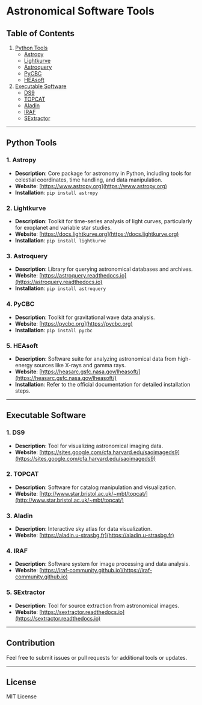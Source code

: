 # Astronomical Software Tools

## Table of Contents
1. [Python Tools](#python-tools)
   - [Astropy](#astropy)
   - [Lightkurve](#lightkurve)
   - [Astroquery](#astroquery)
   - [PyCBC](#pycbc)
   - [HEAsoft](#heasoft)
2. [Executable Software](#executable-software)
   - [DS9](#ds9)
   - [TOPCAT](#topcat)
   - [Aladin](#aladin)
   - [IRAF](#iraf)
   - [SExtractor](#sextractor)

---

## Python Tools

### 1. Astropy
- **Description**: Core package for astronomy in Python, including tools for celestial coordinates, time handling, and data manipulation.
- **Website**: [https://www.astropy.org](https://www.astropy.org)
- **Installation**: `pip install astropy`

### 2. Lightkurve
- **Description**: Toolkit for time-series analysis of light curves, particularly for exoplanet and variable star studies.
- **Website**: [https://docs.lightkurve.org](https://docs.lightkurve.org)
- **Installation**: `pip install lightkurve`

### 3. Astroquery
- **Description**: Library for querying astronomical databases and archives.
- **Website**: [https://astroquery.readthedocs.io](https://astroquery.readthedocs.io)
- **Installation**: `pip install astroquery`

### 4. PyCBC
- **Description**: Toolkit for gravitational wave data analysis.
- **Website**: [https://pycbc.org](https://pycbc.org)
- **Installation**: `pip install pycbc`

### 5. HEAsoft
- **Description**: Software suite for analyzing astronomical data from high-energy sources like X-rays and gamma rays.
- **Website**: [https://heasarc.gsfc.nasa.gov/lheasoft/](https://heasarc.gsfc.nasa.gov/lheasoft/)
- **Installation**: Refer to the official documentation for detailed installation steps.

---

## Executable Software

### 1. DS9
- **Description**: Tool for visualizing astronomical imaging data.
- **Website**: [https://sites.google.com/cfa.harvard.edu/saoimageds9](https://sites.google.com/cfa.harvard.edu/saoimageds9)

### 2. TOPCAT
- **Description**: Software for catalog manipulation and visualization.
- **Website**: [http://www.star.bristol.ac.uk/~mbt/topcat/](http://www.star.bristol.ac.uk/~mbt/topcat/)

### 3. Aladin
- **Description**: Interactive sky atlas for data visualization.
- **Website**: [https://aladin.u-strasbg.fr](https://aladin.u-strasbg.fr)

### 4. IRAF
- **Description**: Software system for image processing and data analysis.
- **Website**: [https://iraf-community.github.io](https://iraf-community.github.io)

### 5. SExtractor
- **Description**: Tool for source extraction from astronomical images.
- **Website**: [https://sextractor.readthedocs.io](https://sextractor.readthedocs.io)

---

## Contribution
Feel free to submit issues or pull requests for additional tools or updates.

---

## License
MIT License

